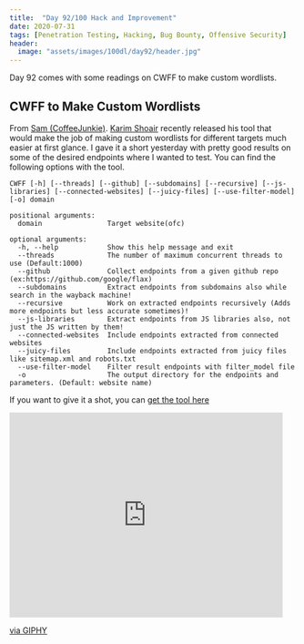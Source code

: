 ```yaml
---
title:  "Day 92/100 Hack and Improvement"
date: 2020-07-31
tags: [Penetration Testing, Hacking, Bug Bounty, Offensive Security]
header: 
  image: "assets/images/100dl/day92/header.jpg"
---
```


Day 92 comes with some readings on CWFF to make custom wordlists. 

## CWFF to Make Custom Wordlists

From [Sam (CoffeeJunkie)](https://twitter.com/coffeejunkiee_). [Karim Shoair](https://twitter.com/D4Vinci1) recently released his tool that would make the job of making custom wordlists for different targets much easier at first glance. I gave it a short yesterday with pretty good results on some of the desired endpoints where I wanted to test. You can find the following options with the tool. 

```
CWFF [-h] [--threads] [--github] [--subdomains] [--recursive] [--js-libraries] [--connected-websites] [--juicy-files] [--use-filter-model] [-o] domain

positional arguments:
  domain                Target website(ofc)

optional arguments:
  -h, --help            Show this help message and exit
  --threads             The number of maximum concurrent threads to use (Default:1000)
  --github              Collect endpoints from a given github repo (ex:https://github.com/google/flax)
  --subdomains          Extract endpoints from subdomains also while search in the wayback machine!
  --recursive           Work on extracted endpoints recursively (Adds more endpoints but less accurate sometimes)!
  --js-libraries        Extract endpoints from JS libraries also, not just the JS written by them!
  --connected-websites  Include endpoints extracted from connected websites
  --juicy-files         Include endpoints extracted from juicy files like sitemap.xml and robots.txt
  --use-filter-model    Filter result endpoints with filter_model file
  -o                    The output directory for the endpoints and parameters. (Default: website name)
```
If you want to give it a shot, you can [get the tool here](https://github.com/D4Vinci/CWFF)


<iframe src="https://giphy.com/embed/ToMjGpFwKPBAdBOc9ag" width="480" height="360" frameBorder="0" class="giphy-embed" allowFullScreen></iframe><p><a href="https://giphy.com/gifs/komplex28-cyberpunk-conspiracy-land-art-ToMjGpFwKPBAdBOc9ag">via GIPHY</a></p>